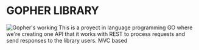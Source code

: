 # GOPHER LIBRARY
![Gopher's working](https://i.stack.imgur.com/QjsGt.png) 
This is a proyect in language programming GO where we're creating one API that it works with REST to process requests and send responses to the library users.  MVC based
